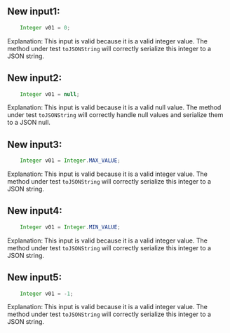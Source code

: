## New input1:
```java
    Integer v01 = 0;
```
Explanation: This input is valid because it is a valid integer value. The method under test `toJSONString` will correctly serialize this integer to a JSON string.

## New input2:
```java
    Integer v01 = null;
```
Explanation: This input is valid because it is a valid null value. The method under test `toJSONString` will correctly handle null values and serialize them to a JSON null.

## New input3:
```java
    Integer v01 = Integer.MAX_VALUE;
```
Explanation: This input is valid because it is a valid integer value. The method under test `toJSONString` will correctly serialize this integer to a JSON string.

## New input4:
```java
    Integer v01 = Integer.MIN_VALUE;
```
Explanation: This input is valid because it is a valid integer value. The method under test `toJSONString` will correctly serialize this integer to a JSON string.

## New input5:
```java
    Integer v01 = -1;
```
Explanation: This input is valid because it is a valid integer value. The method under test `toJSONString` will correctly serialize this integer to a JSON string.
